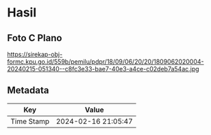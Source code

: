 # Hasil

## Foto C Plano

https://sirekap-obj-formc.kpu.go.id/559b/pemilu/pdpr/18/09/06/20/20/1809062020004-20240215-051340--c8fc3e33-bae7-40e3-a4ce-c02deb7a54ac.jpg


## Metadata

| Key        | Value               |
| ---------- | ------------------- |
| Time Stamp | 2024-02-16 21:05:47 |



